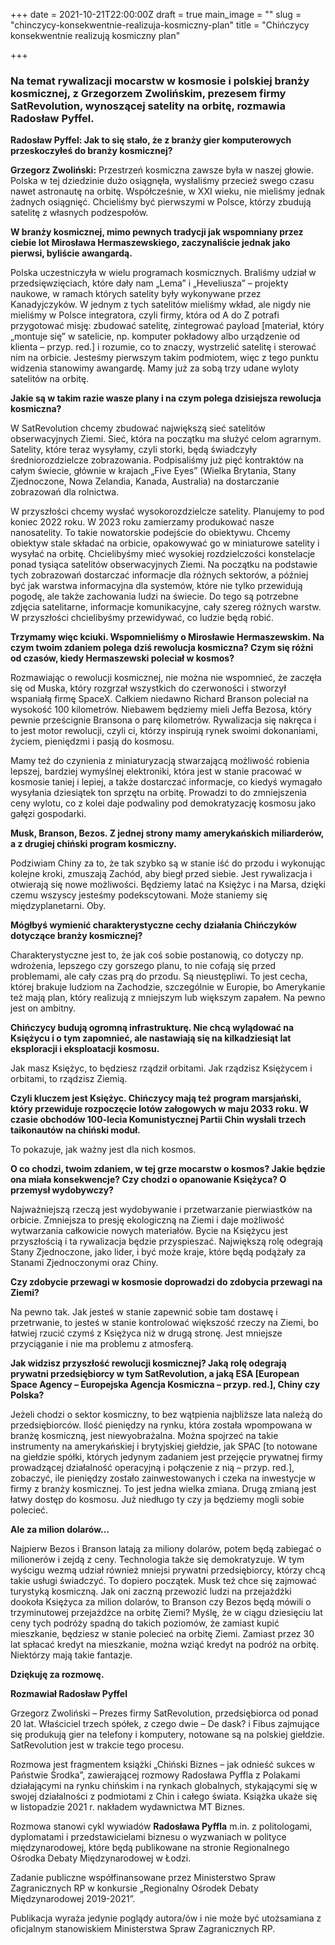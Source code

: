 +++
date = 2021-10-21T22:00:00Z
draft = true
main_image = ""
slug = "chinczycy-konsekwentnie-realizuja-kosmiczny-plan"
title = "Chińczycy konsekwentnie realizują kosmiczny plan"

+++
### **Na temat rywalizacji mocarstw w kosmosie i polskiej branży kosmicznej, z Grzegorzem Zwolińskim, prezesem firmy SatRevolution, wynoszącej satelity na orbitę, rozmawia Radosław Pyffel.**

**Radosław Pyffel: Jak to się stało, że z branży gier komputerowych przeskoczyłeś do branży kosmicznej?**

**Grzegorz Zwoliński:** Przestrzeń kosmiczna zawsze była w naszej głowie. Polska w tej dziedzinie dużo osiągnęła, wysłaliśmy przecież swego czasu nawet astronautę na orbitę. Współcześnie, w XXI wieku, nie mieliśmy jednak żadnych osiągnięć. Chcieliśmy być pierwszymi w Polsce, którzy zbudują satelitę z własnych podzespołów.

**W branży kosmicznej, mimo pewnych tradycji jak wspomniany przez ciebie lot Mirosława Hermaszewskiego, zaczynaliście jednak jako pierwsi, byliście awangardą.**

Polska uczestniczyła w wielu programach kosmicznych. Braliśmy udział w przedsięwzięciach, które dały nam „Lema” i „Heveliusza” – projekty naukowe, w ramach których satelity były wykonywane przez Kanadyjczyków. W jednym z tych satelitów mieliśmy wkład, ale nigdy nie mieliśmy w Polsce integratora, czyli firmy, która od A do Z potrafi przygotować misję: zbudować satelitę, zintegrować payload \[materiał, który „montuje się” w satelicie, np. komputer pokładowy albo urządzenie od klienta – przyp. red.\] i rozumie, co to znaczy, wystrzelić satelitę i sterować nim na orbicie. Jesteśmy pierwszym takim podmiotem, więc z tego punktu widzenia stanowimy awangardę. Mamy już za sobą trzy udane wyloty satelitów na orbitę.

**Jakie są w takim razie wasze plany i na czym polega dzisiejsza rewolucja kosmiczna?**

W SatRevolution chcemy zbudować największą sieć satelitów obserwacyjnych Ziemi. Sieć, która na początku ma służyć celom agrarnym. Satelity, które teraz wysyłamy, czyli storki, będą świadczyły średniorozdzielcze zobrazowania. Podpisaliśmy już pięć kontraktów na całym świecie, głównie w krajach „Five Eyes” (Wielka Brytania, Stany Zjednoczone, Nowa Zelandia, Kanada, Australia) na dostarczanie zobrazowań dla rolnictwa.

W przyszłości chcemy wysłać wysokorozdzielcze satelity. Planujemy to pod koniec 2022 roku. W 2023 roku zamierzamy produkować nasze nanosatelity. To takie nowatorskie podejście do obiektywu. Chcemy obiektyw stale składać na orbicie, opakowywać go w miniaturowe satelity i wysyłać na orbitę. Chcielibyśmy mieć wysokiej rozdzielczości konstelacje ponad tysiąca satelitów obserwacyjnych Ziemi. Na początku na podstawie tych zobrazowań dostarczać informacje dla różnych sektorów, a później być jak warstwa informacyjna dla systemów, które nie tylko przewidują pogodę, ale także zachowania ludzi na świecie. Do tego są potrzebne zdjęcia satelitarne, informacje komunikacyjne, cały szereg różnych warstw. W przyszłości chcielibyśmy przewidywać, co ludzie będą robić.

**Trzymamy więc kciuki. Wspomnieliśmy o Mirosławie Hermaszewskim. Na czym twoim zdaniem polega dziś rewolucja kosmiczna? Czym się różni od czasów, kiedy Hermaszewski poleciał w kosmos?**

Rozmawiając o rewolucji kosmicznej, nie można nie wspomnieć, że zaczęła się od Muska, który rozgrzał wszystkich do czerwoności i stworzył wspaniałą firmę SpaceX. Całkiem niedawno Richard Branson poleciał na wysokość 100 kilometrów. Niebawem będziemy mieli Jeffa Bezosa, który pewnie prześcignie Bransona o parę kilometrów. Rywalizacja się nakręca i to jest motor rewolucji, czyli ci, którzy inspirują rynek swoimi dokonaniami, życiem, pieniędzmi i pasją do kosmosu.

Mamy też do czynienia z miniaturyzacją stwarzającą możliwość robienia lepszej, bardziej wymyślnej elektroniki, która jest w stanie pracować w kosmosie taniej i lepiej, a także dostarczać informacje, co kiedyś wymagało wysyłania dziesiątek ton sprzętu na orbitę. Prowadzi to do zmniejszenia ceny wylotu, co z kolei daje podwaliny pod demokratyzację kosmosu jako gałęzi gospodarki.

**Musk, Branson, Bezos. Z jednej strony mamy amerykańskich miliarderów, a z drugiej chiński program kosmiczny.**

Podziwiam Chiny za to, że tak szybko są w stanie iść do przodu i wykonując kolejne kroki, zmuszają Zachód, aby biegł przed siebie. Jest rywalizacja i otwierają się nowe możliwości. Będziemy latać na Księżyc i na Marsa, dzięki czemu wszyscy jesteśmy podekscytowani. Może staniemy się międzyplanetarni. Oby.

**Mógłbyś wymienić charakterystyczne cechy działania Chińczyków dotyczące branży kosmicznej?**

Charakterystyczne jest to, że jak coś sobie postanowią, co dotyczy np. wdrożenia, lepszego czy gorszego planu, to nie cofają się przed problemami, ale cały czas prą do przodu. Są nieustępliwi. To jest cecha, której brakuje ludziom na Zachodzie, szczególnie w Europie, bo Amerykanie też mają plan, który realizują z mniejszym lub większym zapałem. Na pewno jest on ambitny.

**Chińczycy budują ogromną infrastrukturę. Nie chcą wylądować na Księżycu i o tym zapomnieć, ale nastawiają się na kilkadziesiąt lat eksploracji i eksploatacji kosmosu.**

Jak masz Księżyc, to będziesz rządził orbitami. Jak rządzisz Księżycem i orbitami, to rządzisz Ziemią.

**Czyli kluczem jest Księżyc. Chińczycy mają też program marsjański, który przewiduje rozpoczęcie lotów załogowych w maju 2033 roku. W czasie obchodów 100-lecia Komunistycznej Partii Chin wysłali trzech taikonautów na chiński moduł.**

To pokazuje, jak ważny jest dla nich kosmos.

**O co chodzi, twoim zdaniem, w tej grze mocarstw o kosmos? Jakie będzie ona miała konsekwencje? Czy chodzi o opanowanie Księżyca? O przemysł wydobywczy?**

Najważniejszą rzeczą jest wydobywanie i przetwarzanie pierwiastków na orbicie. Zmniejsza to presję ekologiczną na Ziemi i daje możliwość wytwarzania całkowicie nowych materiałów. Bycie na Księżycu jest przyszłością i ta rywalizacja będzie przyspieszać. Największą rolę odegrają Stany Zjednoczone, jako lider, i być może kraje, które będą podążały za Stanami Zjednoczonymi oraz Chiny.

**Czy zdobycie przewagi w kosmosie doprowadzi do zdobycia przewagi na Ziemi?**

Na pewno tak. Jak jesteś w stanie zapewnić sobie tam dostawę i przetrwanie, to jesteś w stanie kontrolować większość rzeczy na Ziemi, bo łatwiej rzucić czymś z Księżyca niż w drugą stronę. Jest mniejsze przyciąganie i nie ma problemu z atmosferą.

**Jak widzisz przyszłość rewolucji kosmicznej? Jaką rolę odegrają prywatni przedsiębiorcy w tym SatRevolution, a jaką ESA \[European Space Agency – Europejska Agencja Kosmiczna – przyp. red.\], Chiny czy Polska?**

Jeżeli chodzi o sektor kosmiczny, to bez wątpienia najbliższe lata należą do przedsiębiorców. Ilość pieniędzy na rynku, która została wpompowana w branżę kosmiczną, jest niewyobrażalna. Można spojrzeć na takie instrumenty na amerykańskiej i brytyjskiej giełdzie, jak SPAC \[to notowane na giełdzie spółki, których jedynym zadaniem jest przejęcie prywatnej firmy prowadzącej działalność operacyjną i połączenie z nią – przyp. red.\], zobaczyć, ile pieniędzy zostało zainwestowanych i czeka na inwestycje w firmy z branży kosmicznej. To jest jedna wielka zmiana. Drugą zmianą jest łatwy dostęp do kosmosu. Już niedługo ty czy ja będziemy mogli sobie polecieć.

**Ale za milion dolarów…**

Najpierw Bezos i Branson latają za miliony dolarów, potem będą zabiegać o milionerów i zejdą z ceny. Technologia także się demokratyzuje. W tym wyścigu wezmą udział również mniejsi prywatni przedsiębiorcy, którzy chcą takie usługi świadczyć. To dopiero początek. Musk też chce się zajmować turystyką kosmiczną. Jak oni zaczną przewozić ludzi na przejażdżki dookoła Księżyca za milion dolarów, to Branson czy Bezos będą mówili o trzyminutowej przejażdżce na orbitę Ziemi? Myślę, że w ciągu dziesięciu lat ceny tych podróży spadną do takich poziomów, że zamiast kupić mieszkanie, będziesz w stanie polecieć na orbitę Ziemi. Zamiast przez 30 lat spłacać kredyt na mieszkanie, można wziąć kredyt na podróż na orbitę. Niektórzy mają takie fantazje.

**Dziękuję za rozmowę.**

**Rozmawiał Radosław Pyffel**

Grzegorz Zwoliński – Prezes firmy SatRevolution, przedsiębiorca od ponad 20 lat. Właściciel trzech spółek, z czego dwie – De dask? i Fibus zajmujące się produkują gier na telefony i komputery, notowane są na polskiej giełdzie. SatRevolution jest w trakcie tego procesu.

Rozmowa jest fragmentem książki „Chiński Biznes – jak odnieść sukces w Państwie Środka”, zawierającej rozmowy Radosława Pyffla z Polakami działającymi na rynku chińskim i na rynkach globalnych, stykającymi się w swojej działalności z podmiotami z Chin i całego świata. Książka ukaże się w listopadzie 2021 r. nakładem wydawnictwa MT Biznes.

Rozmowa stanowi cykl wywiadów **Radosława Pyffla** m.in. z politologami, dyplomatami i przedstawicielami biznesu o wyzwaniach w polityce międzynarodowej, które będą publikowane na stronie Regionalnego Ośrodka Debaty Międzynarodowej w Łodzi.

Zadanie publiczne współfinansowane przez Ministerstwo Spraw Zagranicznych RP w konkursie „Regionalny Ośrodek Debaty Międzynarodowej 2019-2021”.

Publikacja wyraża jedynie poglądy autora/ów i nie może być utożsamiana z oficjalnym stanowiskiem Ministerstwa Spraw Zagranicznych RP.